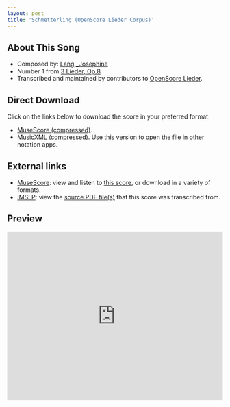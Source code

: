 ```yaml
---
layout: post
title: 'Schmetterling (OpenScore Lieder Corpus)'
---
```


## About This Song

- Composed by: [Lang,_Josephine](https://fourscoreandmore.org/openscore/lieder/Lang,_Josephine)
- Number 1 from [3 Lieder, Op.8](https://fourscoreandmore.org/openscore/lieder/Lang,_Josephine/3_Lieder,_Op.8)
- Transcribed and maintained by contributors to [OpenScore Lieder].

[OpenScore Lieder]: https://musescore.com/openscore-lieder-corpus

## Direct Download

Click on the links below to download the score in your preferred format:
- [MuseScore (compressed)](https://github.com/openscore/lieder/blob/main/scores/Lang,_Josephine/3_Lieder,_Op.8/1_Schmetterling/lc6088572.mscz?raw=true).
- [MusicXML (compressed)](https://github.com/openscore/lieder/blob/main/scores/Lang,_Josephine/3_Lieder,_Op.8/1_Schmetterling/lc6088572.mxl?raw=true). Use this version to open the file in other notation apps.

## External links

- [MuseScore]: view and listen to [this score][MuseScore], or download in a variety of formats.
- [IMSLP]: view the [source PDF file(s)][IMSLP] that this score was transcribed from.

[MuseScore]: https://musescore.com/score/6088572
[IMSLP]: https://imslp.org/wiki/Special:ReverseLookup/616461

## Preview

<iframe width="100%" height="394" src="https://musescore.com/openscore-lieder-corpus/scores/6088572/embed" frameborder="0" allowfullscreen allow="autoplay; fullscreen"></iframe>
